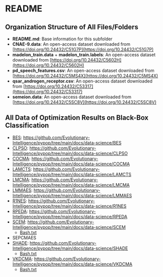# README

## Organization Structure of All Files/Folders

* **README.md**: Base information for this subfolder
* **CNAE-9.data**: An open-access dataset downloaded from [https://doi.org/10.24432/C51G7P](https://doi.org/10.24432/C51G7P)
* **madelon_train.data** + **madelon_train.labels**: An open-access dataset downloaded from [https://doi.org/10.24432/C5602H](https://doi.org/10.24432/C5602H)
* **pd_speech_features.csv**: An open-access dataset downloaded from [https://doi.org/10.24432/C5MS4X](https://doi.org/10.24432/C5MS4X)
* **qsar_androgen_receptor.csv**: An open-access dataset downloaded from [https://doi.org/10.24432/C53317](https://doi.org/10.24432/C53317)
* **semeion.data**: An open-access dataset downloaded from [https://doi.org/10.24432/C5SC8V](https://doi.org/10.24432/C5SC8V)

## All Data of Optimization Results on Black-Box Classification

* [BES](https://pypop.readthedocs.io/en/latest/rs/bes.html): https://github.com/Evolutionary-Intelligence/pypop/tree/main/docs/data-science/BES
* [CLPSO](https://pypop.readthedocs.io/en/latest/pso/clpso.html): https://github.com/Evolutionary-Intelligence/pypop/tree/main/docs/data-science/CLPSO
* [COCMA](https://pypop.readthedocs.io/en/latest/cc/cocma.html): https://github.com/Evolutionary-Intelligence/pypop/tree/main/docs/data-science/COCMA
* [LAMCTS](https://pypop.readthedocs.io/en/latest/bo/lamcts.html): https://github.com/Evolutionary-Intelligence/pypop/tree/main/docs/data-science/LAMCTS
* [LMCMA](https://pypop.readthedocs.io/en/latest/es/lmcma.html): https://github.com/Evolutionary-Intelligence/pypop/tree/main/docs/data-science/LMCMA
* [LMMAES](https://pypop.readthedocs.io/en/latest/es/lmmaes.html): https://github.com/Evolutionary-Intelligence/pypop/tree/main/docs/data-science/LMMAES
* [R1NES](https://pypop.readthedocs.io/en/latest/nes/r1nes.html): https://github.com/Evolutionary-Intelligence/pypop/tree/main/docs/data-science/R1NES
* [RPEDA](https://pypop.readthedocs.io/en/latest/eda/rpeda.html): https://github.com/Evolutionary-Intelligence/pypop/tree/main/docs/data-science/RPEDA
* [SCEM](https://pypop.readthedocs.io/en/latest/cem/scem.html): https://github.com/Evolutionary-Intelligence/pypop/tree/main/docs/data-science/SCEM
  * [Bash.txt](https://github.com/Evolutionary-Intelligence/pypop/tree/main/docs/data-science/SCEM/Bash.txt)
* SEPCMAES
* [SHADE](https://pypop.readthedocs.io/en/latest/de/shade.html): https://github.com/Evolutionary-Intelligence/pypop/tree/main/docs/data-science/SHADE
  * [Bash.txt](https://github.com/Evolutionary-Intelligence/pypop/blob/main/docs/data-science/SHADE/Bash.txt)
* [VKDCMA](https://pypop.readthedocs.io/en/latest/es/vkdcma.html): https://github.com/Evolutionary-Intelligence/pypop/tree/main/docs/data-science/VKDCMA
  * [Bash.txt](https://github.com/Evolutionary-Intelligence/pypop/blob/main/docs/data-science/VKDCMA/Bash.txt)
